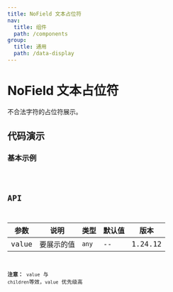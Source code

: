 ```yaml
---
title: NoField 文本占位符
nav:
  title: 组件
  path: /components
group:
  title: 通用
  path: /data-display
---
```


# NoField 文本占位符

不合法字符的占位符展示。

## 代码演示

### 基本示例

<code src="./demo/demo-01.tsx" />

## API

| 参数  | 说明       | 类型  | 默认值 | 版本    |
| ----- | ---------- | ----- | ------ | ------- |
| value | 要展示的值 | `any` | --     | 1.24.12 |

**注意：** `value` 与 `children`等效，`value` 优先级高

